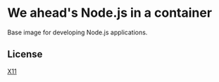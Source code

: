 # We ahead's Node.js in a container

Base image for developing Node.js applications.


## License

[X11](LICENSE)
